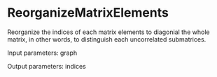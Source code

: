# ReorganizeMatrixElements
Reorganize the indices of each matrix elements to diagonial the whole matrix, in other words, to distinguish each uncorrelated submatrices.

Input parameters:  graph

Output parameters: indices
